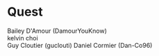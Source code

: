 # Quest
Bailey D'Amour (DamourYouKnow)  
kelvin choi  
Guy Cloutier (guclouti)
Daniel Cormier (Dan-Co96)